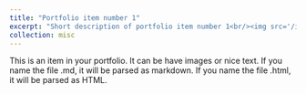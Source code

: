 ```yaml
---
title: "Portfolio item number 1"
excerpt: "Short description of portfolio item number 1<br/><img src='/images/500x300.png'>"
collection: misc
---
```


This is an item in your portfolio. It can be have images or nice text. If you name the file .md, it will be parsed as markdown. If you name the file .html, it will be parsed as HTML. 
